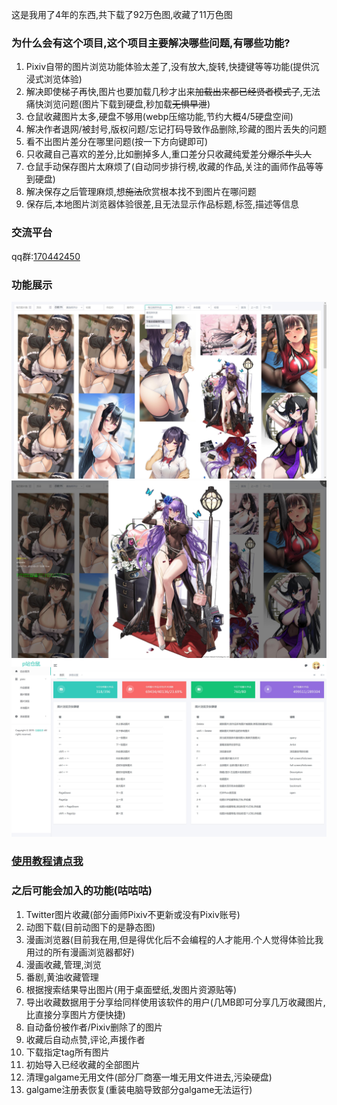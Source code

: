 这是我用了4年的东西,共下载了92万色图,收藏了11万色图

### 为什么会有这个项目,这个项目主要解决哪些问题,有哪些功能?

1. Pixiv自带的图片浏览功能体验太差了,没有放大,旋转,快捷键等等功能(提供沉浸式浏览体验)
2. 解决即使梯子再快,图片也要加载几秒才出来~~加载出来都已经贤者模式了~~,无法痛快浏览问题(图片下载到硬盘,秒加载~~无惧早泄~~)
3. 仓鼠收藏图片太多,硬盘不够用(webp压缩功能,节约大概4/5硬盘空间)
4. 解决作者退网/被封号,版权问题/忘记打码导致作品删除,珍藏的图片丢失的问题
5. 看不出图片差分在哪里问题(按一下方向键即可)
6. 只收藏自己喜欢的差分,比如删掉多人,重口差分只收藏纯爱差分~~爆杀牛头人~~
7. 仓鼠手动保存图片太麻烦了(自动同步排行榜,收藏的作品,关注的画师作品等等到硬盘)
8. 解决保存之后管理麻烦,想~~施法~~欣赏根本找不到图片在哪问题
9. 保存后,本地图片浏览器体验很差,且无法显示作品标题,标签,描述等信息

### 交流平台
qq群:[170442450](https://qm.qq.com/cgi-bin/qm/qr?k=eroRaAhTLGrd223gk3HRdPQ9PFJn7DV1&jump_from=webapi&authKey=nZhnIxLtZktoABsR8OynloPG9278FIGeFJWn7/sukzVZEoV281XVz+iQCENM8OJq)

### 功能展示
![图片列表](gallery.jpg)
![图片浏览](oneImage.jpg)
![后台功能,快捷键](admin.jpg)

### [使用教程请点我](教程.md)

### 之后可能会加入的功能(咕咕咕)

1. Twitter图片收藏(部分画师Pixiv不更新或没有Pixiv账号)
2. 动图下载(目前动图下的是静态图)
3. 漫画浏览器(目前我在用,但是得优化后不会编程的人才能用.个人觉得体验比我用过的所有漫画浏览器都好)
4. 漫画收藏,管理,浏览
5. 番剧,黄油收藏管理
6. 根据搜索结果导出图片(用于桌面壁纸,发图片资源贴等)
7. 导出收藏数据用于分享给同样使用该软件的用户(几MB即可分享几万收藏图片,比直接分享图片方便快捷)
8. 自动备份被作者/Pixiv删除了的图片
9. 收藏后自动点赞,评论,声援作者
10. 下载指定tag所有图片
11. 初始导入已经收藏的全部图片
12. 清理galgame无用文件(部分厂商塞一堆无用文件进去,污染硬盘)
13. galgame注册表恢复(重装电脑导致部分galgame无法运行)
